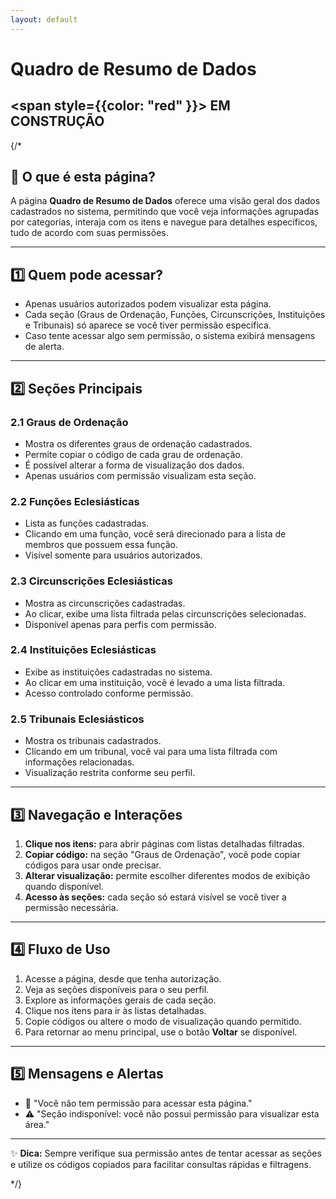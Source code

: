 ```yaml
---
layout: default
---
```


#  Quadro de Resumo de Dados

##  <span style={{color: "red" }}>  EM CONSTRUÇÃO </span>

{/*

## 📄 O que é esta página?
A página **Quadro de Resumo de Dados** oferece uma visão geral dos dados cadastrados no sistema, permitindo que você veja informações agrupadas por categorias, interaja com os itens e navegue para detalhes específicos, tudo de acordo com suas permissões.

---

## 1️⃣ Quem pode acessar?
- Apenas usuários autorizados podem visualizar esta página.  
- Cada seção (Graus de Ordenação, Funções, Circunscrições, Instituições e Tribunais) só aparece se você tiver permissão específica.  
- Caso tente acessar algo sem permissão, o sistema exibirá mensagens de alerta.

---

## 2️⃣ Seções Principais

### 2.1 Graus de Ordenação
- Mostra os diferentes graus de ordenação cadastrados.  
- Permite copiar o código de cada grau de ordenação.  
- É possível alterar a forma de visualização dos dados.  
- Apenas usuários com permissão visualizam esta seção.

### 2.2 Funções Eclesiásticas
- Lista as funções cadastradas.  
- Clicando em uma função, você será direcionado para a lista de membros que possuem essa função.  
- Visível somente para usuários autorizados.

### 2.3 Circunscrições Eclesiásticas
- Mostra as circunscrições cadastradas.  
- Ao clicar, exibe uma lista filtrada pelas circunscrições selecionadas.  
- Disponível apenas para perfis com permissão.

### 2.4 Instituições Eclesiásticas
- Exibe as instituições cadastradas no sistema.  
- Ao clicar em uma instituição, você é levado a uma lista filtrada.  
- Acesso controlado conforme permissão.

### 2.5 Tribunais Eclesiásticos
- Mostra os tribunais cadastrados.  
- Clicando em um tribunal, você vai para uma lista filtrada com informações relacionadas.  
- Visualização restrita conforme seu perfil.

---

## 3️⃣ Navegação e Interações

1. **Clique nos itens:** para abrir páginas com listas detalhadas filtradas.  
2. **Copiar código:** na seção "Graus de Ordenação", você pode copiar códigos para usar onde precisar.  
3. **Alterar visualização:** permite escolher diferentes modos de exibição quando disponível.  
4. **Acesso às seções:** cada seção só estará visível se você tiver a permissão necessária.

---

## 4️⃣ Fluxo de Uso

1. Acesse a página, desde que tenha autorização.  
2. Veja as seções disponíveis para o seu perfil.  
3. Explore as informações gerais de cada seção.  
4. Clique nos itens para ir às listas detalhadas.  
5. Copie códigos ou altere o modo de visualização quando permitido.  
6. Para retornar ao menu principal, use o botão **Voltar** se disponível.

---

## 5️⃣ Mensagens e Alertas

- 🚫 "Você não tem permissão para acessar esta página."  
- ⚠️ "Seção indisponível: você não possui permissão para visualizar esta área."  

---

✨ **Dica:** Sempre verifique sua permissão antes de tentar acessar as seções e utilize os códigos copiados para facilitar consultas rápidas e filtragens.

*/}
